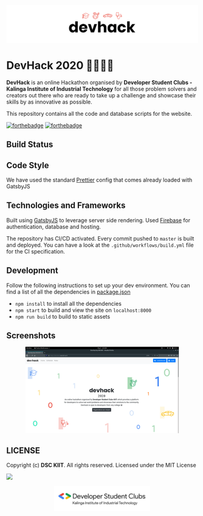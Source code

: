 ![](screenshots/header.png)

# DevHack 2020 🧑🏻‍🚀🚀

**DevHack** is an online Hackathon organised by **Developer Student Clubs - Kalinga Institute of Industrial Technology** for all those
problem solvers and creators out there who are ready to take up a challenge and showcase their skills by as innovative as possible. 

This repository contains all the code and database scripts for the website.

[![forthebadge](https://forthebadge.com/images/badges/built-with-love.svg)](https://forthebadge.com)
[![forthebadge](https://forthebadge.com/images/badges/made-with-javascript.svg)](https://forthebadge.com)

## Build Status


## Code Style

We have used the standard [Prettier](https://prettier.io/) config that comes already loaded with GatsbyJS


## Technologies and Frameworks 

Built using [GatsbyJS](https://www.gatsbyjs.org/) to leverage server side rendering. Used [Firebase](https://firebase.google.com/) for authentication, database and hosting.

The repository has CI/CD activated. Every commit pushed to `master` is built and deployed. You can have a look 
at the `.github/workflows/build.yml` file for the CI specification.


## Development

Follow the following instructions to set up your dev environment. You can find a list of all the dependencies in [package.json](package.json)

* `npm install` to install all the dependencies
* `npm start` to build and view the site on `localhost:8000`
* `npm run build` to build to static assets


## Screenshots

<div align="center">
    <img src="screenshots/a.png" width="80%">
</div>


## LICENSE
Copyright (c) **DSC KIIT**. All rights reserved. Licensed under the MIT License

[![](https://img.shields.io/github/license/junaidrahim/desiresalesportal?style=for-the-badge)](LICENSE)



<div align="center">
    <img width="50%" src="screenshots/logo.png">
</div>

